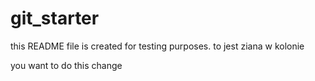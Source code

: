 # git_starter
this README file is created for testing purposes.
to jest ziana w kolonie


you want to do this change
